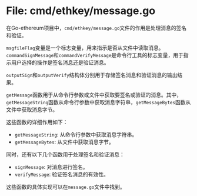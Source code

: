 # File: cmd/ethkey/message.go

在Go-ethereum项目中，`cmd/ethkey/message.go`文件的作用是处理消息的签名和验证。

`msgfileFlag`变量是一个标志变量，用来指示是否从文件中读取消息。`commandSignMessage`和`commandVerifyMessage`是命令行工具的标志变量，用于指示用户选择的操作是签名消息还是验证消息。

`outputSign`和`outputVerify`结构体分别用于存储签名消息和验证消息的输出结果。

`getMessage`函数用于从命令行参数或文件中获取要签名或验证的消息。其中，`getMessageString`函数从命令行参数中获取消息字符串，`getMessageBytes`函数从文件中获取消息字节。

这些函数的详细作用如下：

- `getMessageString`: 从命令行参数中获取消息字符串。
- `getMessageBytes`: 从文件中获取消息字节。

同时，还有以下几个函数用于处理签名和验证消息：

- `signMessage`: 对消息进行签名。
- `verifyMessage`: 验证签名消息的有效性。

这些函数的具体实现可以在`message.go`文件中找到。

